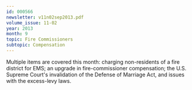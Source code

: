 ```yaml
---
id: 000566
newsletter: v11n02sep2013.pdf
volume_issue: 11-02
year: 2013
month: 9
topic: Fire Commissioners
subtopic: Compensation
---
```


Multiple items are covered this month: charging non-residents of a fire district for EMS; an upgrade in fire-commissioner compensation; the U.S. Supreme Court's invalidation of the Defense of Marriage Act, and issues with the excess-levy laws.